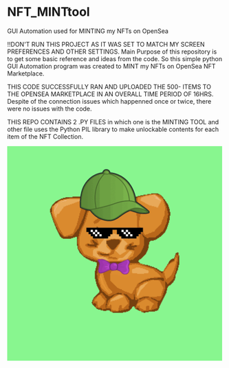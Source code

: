 # NFT_MINTtool
GUI Automation used for MINTING my NFTs on OpenSea

!!DON'T RUN THIS PROJECT AS IT WAS SET TO MATCH MY SCREEN PREFERENCES AND OTHER SETTINGS. Main Purpose of this repository is to get some basic reference and ideas from the code.
So this simple python GUI Automation program was created to MINT my NFTs on OpenSea NFT Marketplace.

THIS CODE SUCCESSFULLY RAN AND UPLOADED THE 500- ITEMS TO THE OPENSEA MARKETPLACE IN AN OVERALL TIME PERIOD OF 16HRS. Despite of the connection issues which happenned once or twice, there were no issues with the code. 

THIS REPO CONTAINS 2 .PY FILES in which one is the MINTING TOOL and other file uses the Python PIL library to make unlockable contents for each item of the NFT Collection.


<img src="puppy.gif" width="500" height="500" style = "margin-auto" />
